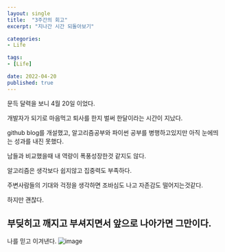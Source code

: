 ```yaml
---
layout: single
title:  "3주간의 회고"
excerpt: "지나간 시간 되돌아보기"

categories:
- Life

tags:
- [Life]

date: 2022-04-20
published: true
---
```


문득 달력을 보니 4월 20일 이었다.


개발자가 되기로 마음먹고 퇴사를 한지 벌써 한달이라는 시간이 지났다.

github blog를 개설했고, 알고리즘공부와 파이썬 공부를 병행하고있지만 아직 눈에띄는 성과를 내진 못했다.

남들과 비교했을때 내 역량이 폭풍성장한것 같지도 않다.

알고리즘은 생각보다 쉽지않고 집중력도 부족하다.

주변사람들의 기대와 걱정을 생각하면 조바심도 나고 자존감도 떨어지는것같다.

하지만 괜찮다.

## 부딪히고 깨지고 부셔지면서 앞으로 나아가면 그만이다.

나를 믿고 이겨낸다.
![image](https://user-images.githubusercontent.com/101924720/164169842-3bd323f3-d593-479f-89d0-c5e52f985b0c.png)

